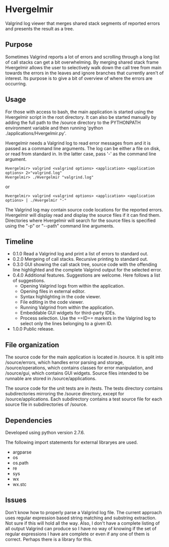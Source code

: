 Hvergelmir
==========

Valgrind log viewer that merges shared stack segments of reported errors and
presents the result as a tree.


## Purpose ##

Sometimes Valgrind reports a lot of errors and scrolling through a long list of
call stacks can get a bit overwhelming. By merging shared stack frame Hvergelmir
allows the user to selectively walk down the call tree from main towards the
errors in the leaves and ignore branches that currently aren't of interest. Its
purpose is to give a bit of overview of where the errors are occurring.


## Usage ##

For those with access to bash, the main application is started using the
Hvergelmir script in the root directory. It can also be started manually by
adding the full path to the /source directory to the PYTHONPATH environment
variable and then running 'python ./applications/Hvergelmir.py'.

Hvergelmir needs a Valgrind log to read error messages from and it is passed as
a command line arguments. The log can be either a file on disk, or read from
standard in. In the latter case, pass '-' as the command line argument.

```
Hvergelmir> valgrind <valgrind options> <application> <application options> 2>"valgrind.log"
Hvergelmir> ./Hvergelmir "valgrind.log"
```

or

```
Hvergelmir> valgrind <valgrind options> <application> <application options> | ./Hvergelmir "-"
```

The Valgrind log may contain source code locations for the reported
errors. Hvergelmir will display read and display the source files if it can find
them. Directories where Hvergelmir will search for the source files is specified
using the "-p" or "--path" command line arguments.


## Timeline ##

* 0.1.0 Read a Valgrind log and print a list of errors to standard out.
* 0.2.0 Mergeing of call stacks. Recursive printing to standard out.
* 0.3.0 GUI showing the call stack tree, source code with the offending line highlighted and the complete Valgrind output for the selected error.
* 0.4.0 Additional features. Suggestions are welcome. Here follows a list of suggestions.
  * Opening Valgrind logs from within the application.
  * Opening files in external editor.
  * Syntax highlighting in the code viewer.
  * File editing in the code viewer.
  * Running Valgrind from within the application.
  * Embeddable GUI widgets for third-party IDEs.
  * Process selection. Use the ==ID== markers in the Valgrind log to select only the lines belonging to a given ID.
* 1.0.0 Public release.



## File organization ##

The source code for the main application is located in /source. It is split into
/source/errors, which handles error parsing and storage, /source/operations,
which contains classes for error manipulation, and /source/gui, which contains
GUI widgets. Source files intended to be runnable are stored in
/source/applications.

The source code for the unit tests are in /tests. The tests directory contains
subdirectories mirroring the /source directory, except for
/source/applications. Each subdirectory contains a test source file for each
source file in subdirectories of /source.

## Dependencies ##

Developed using python version 2.7.6.

The following import statements for external libraryes are used.

* argparse
* os
* os.path
* re
* sys
* wx
* wx.stc

## Issues ##

Don't know how to properly parse a Valgrind log file. The current approach uses
regular expression based string matching and substring extraction. Not sure if
this will hold all the way. Also, I don't have a complete listing of all output
Valgrind can produce so I have no way of knowing if the set of regular
expressions I have are complete or even if any one of them is correct. Perhaps
there is a library for this.

